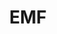 ---
title: "EMF"
summary: "Indie-dance band active during the 1990s. Most famous for the hit single \"Unbelievable\". EMF = Epsom Mad Funkers"
image: "emf.jpg"
apple_music_artist_url: "https://music.apple.com/gb/artist/emf/532755"
wikipedia_url: "none"
---